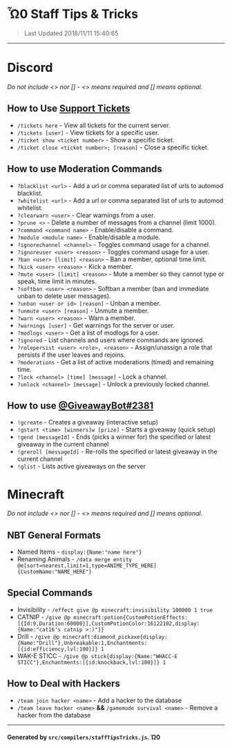 # Ὦ0 __**Staff Tips & Tricks**__

> Last Updated 2018/11/11 15:40:65

---
# Discord
*Do not include <> nor [] - <> means required and [] means optional.*

## How to Use [Support Tickets](http://liba001.github.io/Support-Manager)
- `/tickets here` - View all tickets for the current server.
- `/tickets [user]` - View tickets for a specific user.
- `/ticket show <ticket number>` - Show a specific ticket.
- `/ticket close <ticket number>; [reason]` - Close a specific ticket.

## How to use Moderation Commands
- `?blacklist <url>` - Add a url or comma separated list of urls to automod blacklist.
- `?whitelist <url>` - Add a url or comma separated list of urls to automod whitelist.
- `?clearwarn <user>` - Clear warnings from a user.
- `?prune <>` - Delete a number of messages from a channel (limit 1000).
- `?command <command name>` - Enable/disable a command.
- `?module <module name>` - Enable/disable a module.
- `?ignorechannel <channel>` - Toggles command usage for a channel.
- `?ignoreuser <user> <reason>` - Toggles command usage for a user.
- `?ban <user> [limit] <reason>` - Ban a member, optional time limit.
- `?kick <user> <reason>` - Kick a member.
- `?mute <user> [limit] <reason>` - Mute a member so they cannot type or speak, time limit in minutes.
- `?softban <user> <reason>` - Softban a member (ban and immediate unban to delete user messages).
- `?unban <user or id> [reason]` - Unban a member.
- `?unmute <user> [reason]` - Unmute a member.
- `?warn <user> <reason>` - Warn a member.
- `?warnings [user]` - Get warnings for the server or user.
- `?modlogs <user>` - Get a list of modlogs for a user.
- `?ignored` - List channels and users where commands are ignored.
- `?rolepersist <user> <role>, <reason>` - Assign/unassign a role that persists if the user leaves and rejoins.
- `?moderations` - Get a list of active moderations (timed) and remaining time.
- `?lock <channel> [time] [message]` - Lock a channel.
- `?unlock <channel> [message]` - Unlock a previously locked channel.

## How to use [@GiveawayBot#2381](http://giveawaybot.party)
- `!gcreate` - Creates a giveaway (interactive setup)
- `!gstart <time> [winners]w [prize]` - Starts a giveaway (quick setup)
- `!gend [messageId]` - Ends (picks a winner for) the specified or latest giveaway in the current channel
- `!greroll [messageId]` - Re-rolls the specified or latest giveaway in the current channel
- `!glist` - Lists active giveaways on the server

# Minecraft
*Do not include <> nor [] - <> means required and [] means optional.*

## NBT General Formats
- Named Items - `display:{Name:"name here"}`
- Renaming Animals - `/data merge entity @e[sort=nearest,limit=1,type=ANIME_TYPE_HERE] {CustomName:"NAME_HERE"}`

## Special Commands
- Invisibility - `/effect give @p minecraft:invisibility 100000 1 true`
- CATNIP - `/give @p minecraft:potion{CustomPotionEffects:[{Id:9,Duration:60000}],CustomPotionColor:16122102,display:{Name:"cat16's catnip >:)"}}`
- Drill - `/give @p minecraft:diamond_pickaxe{display:{Name:"Drill"},Unbreakable:1,Enchantments:[{id:efficiency,lvl:100}]} 1`
- WAK-E STICC - `/give @p stick{display:{Name:"WHACC-E STICC"},Enchantments:[{id:knockback,lvl:100}]} 1`

## How to Deal with Hackers
- `/team join hacker <name>` - Add a hacker to the database
- `/team leave hacker <name>` __&&__ `/gamemode survival <name>` - Remove a hacker from the database

---
#### Generated by `src/compilers/staffTipsTricks.js`. Ὠ0

